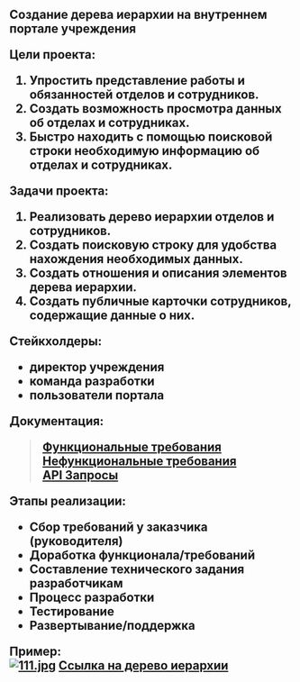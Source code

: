 <h2>Создание дерева иерархии на внутреннем портале учреждения

**Цели проекта:**
1. Упростить представление работы и обязанностей отделов и сотрудников.
1. Создать возможность просмотра данных об отделах и сотрудниках.
1. Быстро находить с помощью поисковой строки необходимую информацию об отделах и сотрудниках.


**Задачи проекта:**
1. Реализовать дерево иерархии отделов и сотрудников.
1. Создать поисковую строку для удобства нахождения необходимых данных.
1. Создать отношения и описания элементов дерева иерархии.
1. Создать публичные карточки сотрудников, содержащие данные о них.

**Стейкхолдеры:**
- директор учреждения
- команда разработки
- пользователи портала

**Документация:<br/>**
> [Функциональные требования](https://gitlab.com/asd_portal/structure/-/blob/main/functional%20requirements.md?ref_type=heads)<br/>
> [Нефункциональные требования](https://gitlab.com/asd_portal/structure/-/blob/main/non-functional%20requirements.md?ref_type=heads)<br/>
> [API Запросы](https://gitlab.com/asd_portal/structure/-/blob/main/rest%20api_v1.md)<br/>

**Этапы реализации:**
- Сбор требований у заказчика (руководителя)
- Доработка функционала/требований
- Составление технического задания разработчикам
- Процесс разработки
- Тестирование
- Развертывание/поддержка


**Пример:<br/>**
[![111.jpg](https://i.postimg.cc/cL9CvH6R/111.jpg)](https://postimg.cc/Xr54hnfq)
[Ссылка на дерево иерархии](https://xmind.ai/CRDko0AR?xid=yWOHu8cu)

